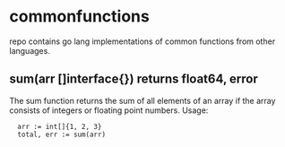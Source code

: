 # commonfunctions
repo contains go lang implementations of common functions from other languages.

## sum(arr []interface{}) returns float64, error
The sum function returns the sum of all elements of an array if the array consists of integers or floating point numbers.
Usage:
```
  arr := int[]{1, 2, 3}
  total, err := sum(arr)
```
